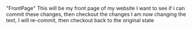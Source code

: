"FrontPage" 
This will be my front page of my website
I want to see if i can commit these changes, then checkout the changes
I am now changing the text, I will re-commit, then checkout back to the original state
